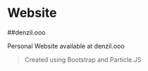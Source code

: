 # Website
##denzil.ooo

Personal Website available at denzil.ooo

>Created using Bootstrap and Particle.JS
